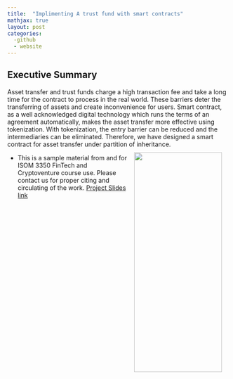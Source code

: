```yaml
---
title:  "Implimenting A trust fund with smart contracts"
mathjax: true
layout: post
categories: 
  -github
  - website
---
```

## Executive Summary
Asset transfer and trust funds charge a high transaction fee and take a long time for the
contract to process in the real world. These barriers deter the transferring of assets and create
inconvenience for users. Smart contract, as a well acknowledged digital technology which
runs the terms of an agreement automatically, makes the asset transfer more effective using
tokenization. With tokenization, the entry barrier can be reduced and the intermediaries can
be eliminated. Therefore, we have designed a smart contract for asset transfer under partition
of inheritance.
<img src="{{ site.baseurl }}/img/teaching_img/2021_11.jpg" width="200" height="500" ALIGN="right" style="margin:10px 15px"/>
* This is a sample material from and for ISOM 3350 FinTech and Cryptoventure course use. Please contact us for proper citing and circulating of the work.
[Project Slides link](https://www.dropbox.com/s/xblrmiixjppi484/group11_55290_4770641_ISOM3350%20slides.pdf?dl=0)

